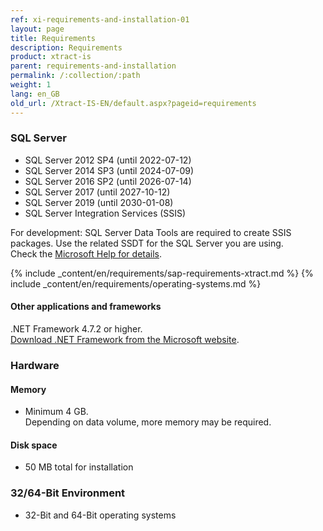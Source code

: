 ```yaml
---
ref: xi-requirements-and-installation-01
layout: page
title: Requirements
description: Requirements
product: xtract-is
parent: requirements-and-installation
permalink: /:collection/:path
weight: 1
lang: en_GB
old_url: /Xtract-IS-EN/default.aspx?pageid=requirements
---
```

### SQL Server<br/> 	

- SQL Server 2012 SP4 (until 2022-07-12)
- SQL Server 2014 SP3 (until 2024-07-09)
- SQL Server 2016 SP2 (until 2026-07-14)
- SQL Server 2017 (until 2027-10-12)
- SQL Server 2019 (until 2030-01-08) 
- SQL Server Integration Services (SSIS)

For development: SQL Server Data Tools are required to create SSIS packages. Use the related SSDT for the SQL Server you are using. <br>
Check the [Microsoft Help for details](https://docs.microsoft.com/en-us/sql/ssdt/download-sql-server-data-tools-ssdt?view=sql-server-ver15).


{% include _content/en/requirements/sap-requirements-xtract.md %}
{% include _content/en/requirements/operating-systems.md %}

#### Other applications and frameworks	
.NET Framework 4.7.2 or higher. <br>[Download .NET Framework from the Microsoft website](https://www.microsoft.com/en-us/download/details.aspx?id=56116).

### Hardware <br/>

#### Memory<br/> 	
- Minimum 4 GB.<br> Depending on data volume, more memory may be required.

#### Disk space<br/> 	
- 50 MB total for installation

### 32/64-Bit Environment<br/> 	
- 32-Bit and 64-Bit operating systems
